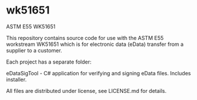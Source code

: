 # wk51651
ASTM E55 WK51651

This repository contains source code for use with the ASTM E55 workstream WK51651 which is for electronic data (eData) transfer from a supplier to a customer.

Each project has a separate folder:

eDataSigTool - C# application for verifying and signing eData files. Includes installer.

All files are distributed under license, see LICENSE.md for details.
